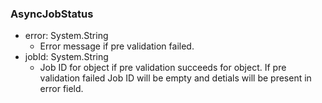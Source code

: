 ### AsyncJobStatus
- error: System.String
  - Error message if pre validation failed.
- jobId: System.String
  - Job ID for object if pre validation succeeds for object. If pre validation failed Job ID will be empty and detials will be present in error field.
